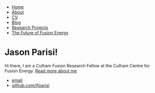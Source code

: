 <html>
	<head>
		<title>Jason Parisi, Nuclear Fusion Physicist</title>
		<!-- link to main stylesheet -->
		<link rel="stylesheet" type="text/css" href="/css/main.css">
	</head>
	<body>
		<nav>
    		<ul>
        		<li><a href="/">Home</a></li>
			<li><a href="https://jfparisi.github.io/about.html/">About</a></li>
        		<li><a href="/cv">CV</a></li>
        		<li><a href="/blog">Blog</a></li>
			<li><a href="/research projects">Research Projects</a></li>
			<li><a href="/the future of fusion energy">The Future of Fusion Energy</a></li>
    		</ul>
		</nav>
		<div class="container">
    		<div class="blurb">
        		<h1>Jason Parisi!</h1>
				<p>Hi there, I am a Culham Fusion Research Fellow at the Culham Centre for Fusion Energy. <a href="/about">Read more about me</a></p>
    		</div><!-- /.blurb -->
		</div><!-- /.container -->
		<footer>
    		<ul>
        		<li><a href="mailto:jasonfrancisparisi@gmail.com">email</a></li>
        		<li><a href="https://github.com/jfparisi">github.com/jfparisi</a></li>
			</ul>
		</footer>
	</body>
</html>

